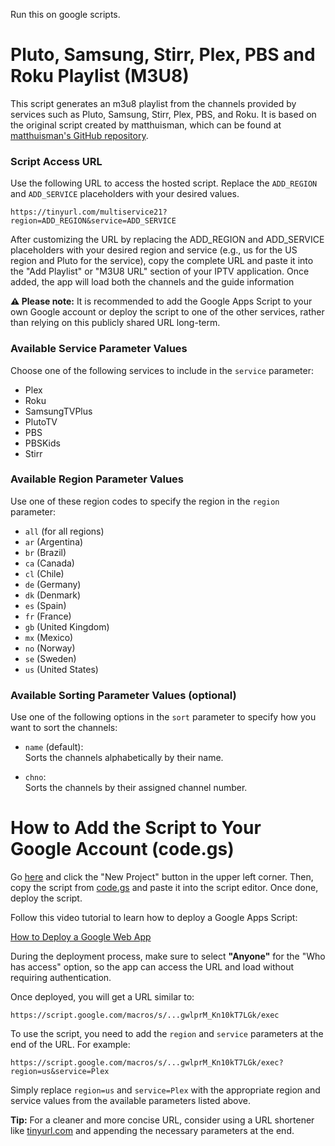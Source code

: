 Run this on google scripts.

# Pluto, Samsung, Stirr, Plex, PBS and Roku Playlist (M3U8)

This script generates an m3u8 playlist from the channels provided by services such as Pluto, Samsung, Stirr, Plex, PBS, and Roku. It is based on the original script created by matthuisman, which can be found at [matthuisman's GitHub repository](https://github.com/matthuisman/i.mjh.nz).

### Script Access URL

Use the following URL to access the hosted script. Replace the `ADD_REGION` and `ADD_SERVICE` placeholders with your desired values.

`https://tinyurl.com/multiservice21?region=ADD_REGION&service=ADD_SERVICE`

After customizing the URL by replacing the ADD_REGION and ADD_SERVICE placeholders with your desired region and service (e.g., us for the US region and Pluto for the service), copy the complete URL and paste it into the "Add Playlist" or "M3U8 URL" section of your IPTV application. Once added, the app will load both the channels and the guide information

**⚠️ Please note:** It is recommended to add the Google Apps Script to your own Google account or deploy the script to one of the other services, rather than relying on this publicly shared URL long-term.

### Available Service Parameter Values

Choose one of the following services to include in the `service` parameter:

- Plex
- Roku
- SamsungTVPlus
- PlutoTV
- PBS
- PBSKids
- Stirr

### Available Region Parameter Values

Use one of these region codes to specify the region in the `region` parameter:

- `all` (for all regions)
- `ar` (Argentina)
- `br` (Brazil)
- `ca` (Canada)
- `cl` (Chile)
- `de` (Germany)
- `dk` (Denmark)
- `es` (Spain)
- `fr` (France)
- `gb` (United Kingdom)
- `mx` (Mexico)
- `no` (Norway)
- `se` (Sweden)
- `us` (United States)

### Available Sorting Parameter Values (optional)

Use one of the following options in the `sort` parameter to specify how you want to sort the channels:

- `name` (default):  
  Sorts the channels alphabetically by their name.

- `chno`:  
  Sorts the channels by their assigned channel number.

# How to Add the Script to Your Google Account (code.gs)

Go <a href="https://script.google.com/home/start" target="_blank">here</a> and click the "New Project" button in the upper left corner. Then, copy the script from <a href="https://github.com/dtankdempse/free-iptv-channels/blob/main/code.gs" target="_blank">code.gs</a> and paste it into the script editor. Once done, deploy the script.

Follow this video tutorial to learn how to deploy a Google Apps Script:

[How to Deploy a Google Web App](https://www.youtube.com/watch?v=-AlstV1PAaA)

During the deployment process, make sure to select **"Anyone"** for the "Who has access" option, so the app can access the URL and load without requiring authentication.

Once deployed, you will get a URL similar to:

`https://script.google.com/macros/s/...gwlprM_Kn10kT7LGk/exec`

To use the script, you need to add the `region` and `service` parameters at the end of the URL. For example:

`https://script.google.com/macros/s/...gwlprM_Kn10kT7LGk/exec?region=us&service=Plex`

Simply replace `region=us` and `service=Plex` with the appropriate region and service values from the available parameters listed above.

**Tip:** For a cleaner and more concise URL, consider using a URL shortener like [tinyurl.com](https://tinyurl.com/) and appending the necessary parameters at the end.
